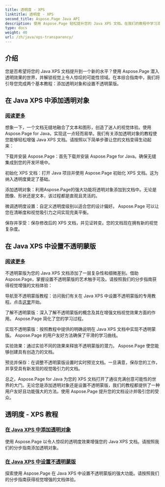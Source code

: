 ```yaml
---
title: 透明度 - XPS
linktitle: 透明度 - XPS
second_title: Aspose.Page Java API
description: 使用 Aspose.Page 轻松提升您的 Java XPS 文档。在我们的教程中学习添加透明对象并设置不透明蒙版以增强视觉效果。
type: docs
weight: 40
url: /zh/java/xps-transparency/
---
```

## 介绍

您是否希望将您的 Java XPS 文档提升到一个新的水平？使用 Aspose.Page 潜入透明效果的世界，并解锁视觉上令人惊叹的可能性领域。在本综合指南中，我们将引导您完成两个基本教程：添加透明对象和设置不透明蒙版。

## 在 Java XPS 中添加透明对象
### [阅读更多](./add-transparent-object/)

想象一下，一个文档无缝地融合了文本和图形，创造了迷人的视觉体验。使用 Aspose.Page for Java，实现这一点轻而易举。我们有关添加透明对象的教程使您能够轻松增强 Java XPS 文档。请按照以下简单步骤让您的文档变得生动起来：

下载并安装 Aspose.Page：首先下载并安装 Aspose.Page for Java。确保无缝集成到您的开发环境中。

初始化 XPS 文档：打开 Java 项目并使用 Aspose.Page 初始化 XPS 文档。这为纳入透明度奠定了基础。

添加透明对象：利用Aspose.Page的强大功能将透明对象添加到文档中。无论是图像、形状还是文本，该过程都是直观且灵活的。

微调透明度设置：自定义透明度级别以适合您的设计偏好。 Aspose.Page 可以让您在清晰度和视觉吸引力之间实现完美平衡。

保存并享受：保存修改后的 XPS 文档，并见证转变。您的文档现在拥有新的视觉复杂度。

## 在 Java XPS 中设置不透明蒙版
### [阅读更多](./set-opacity-mask/)

不透明蒙版为您的 Java XPS 文档添加了一层复杂性和细微差别。借助 Aspose.Page，掌握设置不透明蒙版的艺术触手可及。请按照我们的分步指南获得视觉增强的文档体验：

导航至不透明蒙版教程：访问我们有关在 Java XPS 中设置不透明蒙版的专用教程。点击[这里](./set-opacity-mask/)开始。

了解不透明蒙版：深入了解不透明蒙版的概念及其在增强文档视觉效果方面的作用。 Aspose.Page 简化了您的学习过程。

实现不透明蒙版：按照教程中提供的明确说明在 Java XPS 文档中实现不透明蒙版。 Aspose.Page 的用户友好方法确保了平滑的学习曲线。

实验效果：通过实验不同的效果来释放不透明蒙版的潜力。 Aspose.Page 使您能够创建具有创造力的文档。

预览并保存：在调整不透明蒙版设置时实时预览文档。一旦满意，保存您的工作，并享受具有新发现的视觉吸引力的文档。

总之，Aspose.Page for Java 为您的 XPS 文档打开了通往充满创意可能性的世界的大门。无论您是添加透明对象还是设置不透明蒙版，我们的教程都提供了一种用户友好且功能强大的方法。使用 Aspose.Page 提升您的文档设计并吸引您的受众。
## 透明度 - XPS 教程
### [在 Java XPS 中添加透明对象](./add-transparent-object/)
使用 Aspose.Page 以令人惊叹的透明度效果增强您的 Java XPS 文档。请按照我们的分步指南添加透明对象。 
### [在 Java XPS 中设置不透明蒙版](./set-opacity-mask/)
探索使用 Aspose.Page 在 Java XPS 中设置不透明蒙版的强大功能。请按照我们的分步指南获得视觉增强的文档体验。